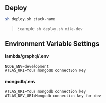 ## Deploy

```sh
sh deploy.sh stack-name
```
> Example: `sh deploy.sh mike-dev`


## Environment Variable Settings

#### lambda/graphql/.env
```
NODE_ENV=development
ATLAS_URI=Your mongodb connection key
```
#### mongodb/.env
```
ATLAS_URI=Your mongodb connection key
ATLAS_DEV_URI=Mongodb connection key for dev
```
